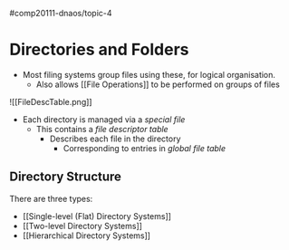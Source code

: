 #comp20111-dnaos/topic-4 
# Directories and Folders

- Most filing systems group files using these, for logical organisation.
	- Also allows [[File Operations]] to be performed on groups of files

![[FileDescTable.png]]

- Each directory is managed via a *special file*
	- This contains a *file descriptor table*
		- Describes each file in the directory
			- Corresponding to entries in *global file table*

## Directory Structure

There are three types:
- [[Single-level (Flat) Directory Systems]]
- [[Two-level Directory Systems]]
- [[Hierarchical Directory Systems]]